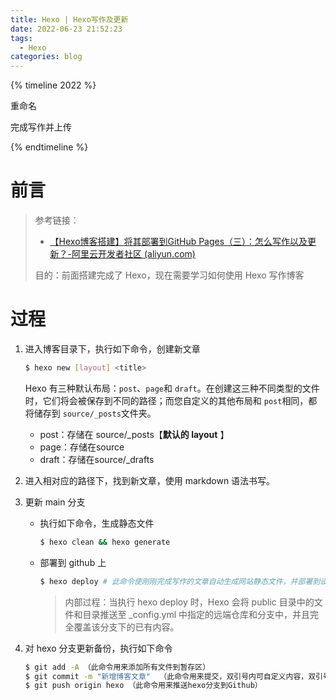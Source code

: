 ```yaml
---
title: Hexo | Hexo写作及更新
date: 2022-06-23 21:52:23
tags:
  - Hexo
categories: blog
---
```


{% timeline 2022 %}

<!-- timeline 06-29 -->

重命名

<!-- endtimeline -->

<!-- timeline 06-26 -->

完成写作并上传

<!-- endtimeline -->

{% endtimeline %}

# 前言

> 参考链接：
> 
> - [【Hexo博客搭建】将其部署到GitHub Pages（三）：怎么写作以及更新？-阿里云开发者社区 (aliyun.com)](https://developer.aliyun.com/article/789409?spm=a2c6h.12873639.article-detail.63.47306e0fiO2ihC)
> 
> 目的：前面搭建完成了 Hexo，现在需要学习如何使用 Hexo 写作博客

# 过程

1. 进入博客目录下，执行如下命令，创建新文章
   
   ```bash
   $ hexo new [layout] <title>
   ```
   
   Hexo 有三种默认布局：`post`、`page`和 `draft`。在创建这三种不同类型的文件时，它们将会被保存到不同的路径；而您自定义的其他布局和 `post`相同，都将储存到 `source/_posts`文件夹。
   
   - post：存储在 source/_posts【**默认的 layout** 】
   - page：存储在source
   - draft：存储在source/_drafts

2. 进入相对应的路径下，找到新文章，使用 markdown 语法书写。

3. 更新 main 分支
   
   - 执行如下命令，生成静态文件
     
     ```bash
     $ hexo clean && hexo generate
     ```
   
   - 部署到 github 上
     
     ```bash
     $ hexo deploy # 此命令使刚刚完成写作的文章自动生成网站静态文件，并部署到设定的仓库。
     ```
     
     > 内部过程：当执行 hexo deploy 时，Hexo 会将 public 目录中的文件和目录推送至 _config.yml 中指定的远端仓库和分支中，并且完全覆盖该分支下的已有内容。

4. 对 hexo 分支更新备份，执行如下命令
   
   ```bash
   $ git add -A （此命令用来添加所有文件到暂存区）
   $ git commit -m "新增博客文章"  （此命令用来提交，双引号内可自定义内容，双引号前有空格）
   $ git push origin hexo （此命令用来推送hexo分支到Github）
   ```
